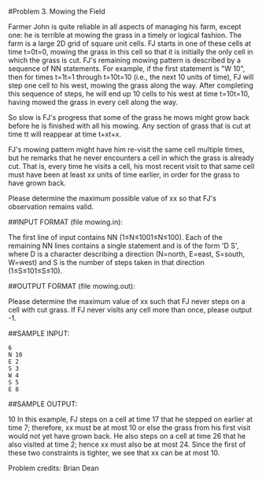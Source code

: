 #Problem 3. Mowing the Field

Farmer John is quite reliable in all aspects of managing his farm, except one: he is terrible at mowing the grass in a timely or logical fashion.
The farm is a large 2D grid of square unit cells. FJ starts in one of these cells at time t=0t=0, mowing the grass in this cell so that it is initially the only cell in which the grass is cut. FJ's remaining mowing pattern is described by a sequence of NN statements. For example, if the first statement is "W 10", then for times t=1t=1 through t=10t=10 (i.e., the next 10 units of time), FJ will step one cell to his west, mowing the grass along the way. After completing this sequence of steps, he will end up 10 cells to his west at time t=10t=10, having mowed the grass in every cell along the way.

So slow is FJ's progress that some of the grass he mows might grow back before he is finished with all his mowing. Any section of grass that is cut at time tt will reappear at time t+xt+x.

FJ's mowing pattern might have him re-visit the same cell multiple times, but he remarks that he never encounters a cell in which the grass is already cut. That is, every time he visits a cell, his most recent visit to that same cell must have been at least xx units of time earlier, in order for the grass to have grown back.

Please determine the maximum possible value of xx so that FJ's observation remains valid.

##INPUT FORMAT (file mowing.in):

The first line of input contains NN (1≤N≤1001≤N≤100). Each of the remaining NN lines contains a single statement and is of the form 'D S', where D is a character describing a direction (N=north, E=east, S=south, W=west) and S is the number of steps taken in that direction (1≤S≤101≤S≤10).

##OUTPUT FORMAT (file mowing.out):

Please determine the maximum value of xx such that FJ never steps on a cell with cut grass. If FJ never visits any cell more than once, please output -1.

##SAMPLE INPUT:
```
6
N 10
E 2
S 3
W 4
S 5
E 8
```

##SAMPLE OUTPUT:

10
In this example, FJ steps on a cell at time 17 that he stepped on earlier at time 7; therefore, xx must be at most 10 or else the grass from his first visit would not yet have grown back. He also steps on a cell at time 26 that he also visited at time 2; hence xx must also be at most 24. Since the first of these two constraints is tighter, we see that xx can be at most 10.

Problem credits: Brian Dean